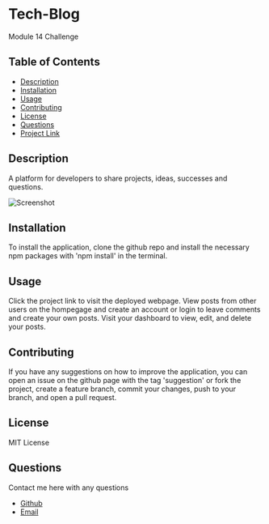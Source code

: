 # Tech-Blog
Module 14 Challenge

## Table of Contents

  - [Description](#description)
  - [Installation](#installation)
  - [Usage](#usage)
  - [Contributing](#contributing)
  - [License](#license)
  - [Questions](#questions)
  - [Project Link](#project-link)

  ## Description

  A platform for developers to share projects, ideas, successes and questions.

  ![Screenshot]()

  ## Installation

  To install the application, clone the github repo and install the necessary npm packages with 'npm install' in the terminal.

  ## Usage
  
  Click the project link to visit the deployed webpage. View posts from other users on the hompegage and create an account or login to leave comments and create your own posts. Visit your dashboard to view, edit, and delete your posts.
  
  ## Contributing
  
  If you have any suggestions on how to improve the application, you can open an issue on the github page with the tag 'suggestion' or fork the project, create a feature branch, commit your changes, push to your branch, and open a pull request.
  
  ## License 

  MIT License
  
  ## Questions
  
  Contact me here with any questions
  - [Github](https://github.com/jason82autotech)
  - [Email](jason82autotech@gmail.com)
